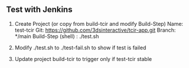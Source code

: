 ## Test with Jenkins

1. Create Project (or copy from build-tcir and modify Build-Step)
Name: test-tcir
Git: https://github.com/3dsinteractive/tcir-app.git
Branch: */main
Build-Step (shell) : ./test.sh

2. Modify ./test.sh to ./test-fail.sh to show if test is failed

3. Update project build-tcir to trigger only if test-tcir stable